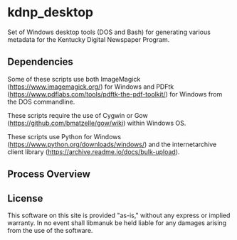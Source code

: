 # kdnp_desktop
Set of Windows desktop tools (DOS and Bash) for generating various metadata for the Kentucky Digital Newspaper Program.

## Dependencies

Some of these scripts use both ImageMagick (https://www.imagemagick.org/) for Windows and PDFtk (https://www.pdflabs.com/tools/pdftk-the-pdf-toolkit/) for Windows from the DOS commandline.

These scripts require the use of Cygwin or Gow (https://github.com/bmatzelle/gow/wiki) within Windows OS.

These scripts use Python for Windows (https://www.python.org/downloads/windows/) and the internetarchive client library (https://archive.readme.io/docs/bulk-upload).

## Process Overview

## License
This software on this site is provided "as-is," without any express or implied warranty. In no event shall libmanuk be held liable for any damages arising from the use of the software.

